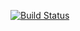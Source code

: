 [![Build Status](https://travis-ci.com/bonisiweinnocent/settings-bill-expressjs.svg?branch=master)](https://travis-ci.com/bonisiweinnocent/settings-bill-expressjs)
